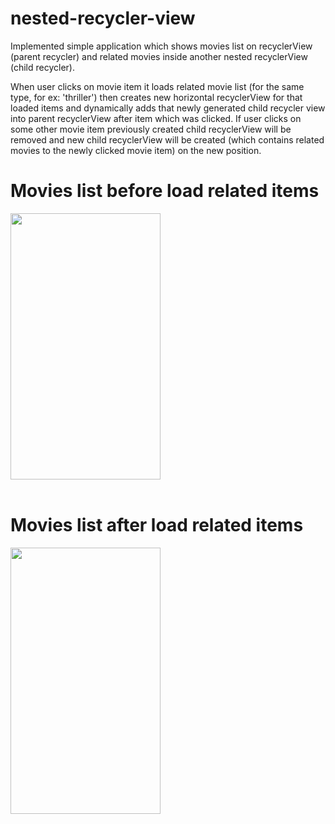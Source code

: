 # nested-recycler-view

<p>
Implemented simple application which shows movies list on recyclerView (parent recycler) and related movies inside another nested recyclerView (child recycler).
</p>

When user clicks on movie item it loads related movie list (for the same type, for ex: 'thriller') then creates new horizontal recyclerView for that loaded items and dynamically adds that newly generated child recycler view into parent recyclerView after item which was clicked. 
If user clicks on some other movie item previously created child recyclerView will be removed and new child recyclerView will be created (which contains related movies to the newly clicked movie item) on the new position.       
# Movies list before load related items  
<img src="https://cloud.githubusercontent.com/assets/11542701/11168902/fc4319b8-8ba3-11e5-8986-d3e62a591c92.png" width="240px" height="426px"></img>
<br/><br/>

# Movies list after load related items
<img src="https://cloud.githubusercontent.com/assets/11542701/11168905/03947874-8ba4-11e5-8479-6b567719b8f0.png" width="240px" height="426px"></img>
